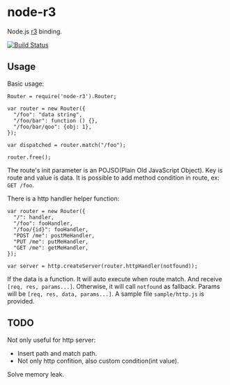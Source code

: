 node-r3
=======

Node.js [r3][r3] binding.

[![Build Status](https://travis-ci.org/othree/node-r3.svg?branch=master)](https://travis-ci.org/othree/node-r3)

Usage
-----

Basic usage:

    Router = require('node-r3').Router;

    var router = new Router({
      "/foo": "data string",
      "/foo/bar": function () {},
      "/foo/bar/qoo": {obj: 1},
    });

    var dispatched = router.match("/foo");

    router.free();

The route's init parameter is an POJSO(Plain Old JavaScript Object). Key is route and value is data. It is possible to add method condition in route, ex: `GET /foo`.

There is a http handler helper function:

    var router = new Router({
      "/": handler,
      "/foo": fooHandler,
      "/foo/{id}": fooHandler,
      "POST /me": postMeHandler,
      "PUT /me": putMeHandler,
      "GET /me": getMeHandler,
    });

    var server = http.createServer(router.httpHandler(notfound));

If the data is a function. It will auto execute when route match. And receive `[req, res, params...]`. Otherwise, it will call `notfound` as fallback. Params will be `[req, res, data, params...]`. A sample file `sample/http.js` is provided.

TODO
----

Not only useful for http server:

* Insert path and match path.
* Not only http confition, also custom condition(int value).

Solve memory leak.

[r3]:https://github.com/c9s/r3
